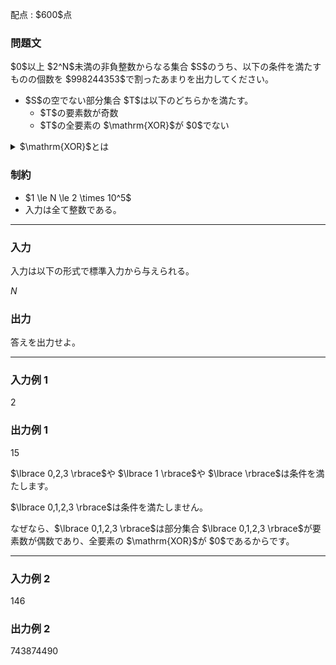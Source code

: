 
<div>

<span>

<span>

<p>
配点 : $600$点
</p>

<div>

<section>

### **問題文**

<p>
$0$以上 $2^N$未満の非負整数からなる集合 $S$のうち、以下の条件を満たすものの個数を $998244353$で割ったあまりを出力してください。
</p>

<ul>

<li>
$S$の空でない部分集合 $T$は以下のどちらかを満たす。
<ul>

<li>
$T$の要素数が奇数
</li>

<li>
$T$の全要素の $\mathrm{XOR}$が $0$でない
</li>

</ul>

</li>

</ul>

<details>

<summary>
$\mathrm{XOR}$とは
    
</summary>

<p>
非負整数 $A, B$のビット単位 $\mathrm{XOR}$、$A \oplus B$は、以下のように定義されます。
        
</p>

<ul>

<li>
$A \oplus B$を二進表記した際の $2^k$($k \geq 0$) の位の数は、$A, B$を二進表記した際の $2^k$の位の数のうち一方のみが $1$であれば $1$、そうでなければ $0$である。
</li>

</ul>
例えば、$3 \oplus 5 = 6$となります (二進表記すると: $011 \oplus 101 = 110$)。

一般に $k$個の整数 $p_1, p_2, p_3, \dots, p_k$のビット単位 $\mathrm{XOR}$は $(\dots ((p_1 \oplus p_2) \oplus p_3) \oplus \dots \oplus p_k)$と定義され、これは $p_1, p_2, p_3, \dots p_k$の順番によらないことが証明できます。  
    
<p>

</p>

</details>

</section>

</div>

<div>

<section>

### **制約**

<ul>

<li>
$1 \le N \le 2 \times 10^5$
</li>

<li>
入力は全て整数である。
</li>

</ul>

</section>

</div>

---

<div>

<div>

<section>

### **入力**

<p>
入力は以下の形式で標準入力から与えられる。
</p>

<div>

$N$
</div>

</section>

</div>

<div>

<section>

### **出力**

<p>
答えを出力せよ。
</p>

</section>

</div>

</div>

---

<div>

<section>

### **入力例 1**

<div>

2

</div>

</section>

</div>

<div>

<section>

### **出力例 1**

<div>

15

</div>

<p>
$\lbrace 0,2,3 \rbrace$や $\lbrace 1 \rbrace$や $\lbrace \rbrace$は条件を満たします。
</p>

<p>
$\lbrace 0,1,2,3 \rbrace$は条件を満たしません。
</p>

<p>
なぜなら、$\lbrace 0,1,2,3 \rbrace$は部分集合 $\lbrace 0,1,2,3 \rbrace$が要素数が偶数であり、全要素の $\mathrm{XOR}$が $0$であるからです。
</p>

</section>

</div>

---

<div>

<section>

### **入力例 2**

<div>

146

</div>

</section>

</div>

<div>

<section>

### **出力例 2**

<div>

743874490

</div>

</section>

</div>

</span>

</span>

</div>
